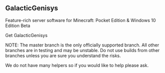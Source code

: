 ## GalacticGenisys

Feature-rich server software for Minecraft: Pocket Edition & Windows 10 Edition Beta

Get GalacticGenisys




NOTE: The master branch is the only officially supported branch. All other branches are in testing and may be unstable. Do not use builds from other branches unless you are sure you understand the risks.



We do not have many helpers so if you would like to help please ask.
